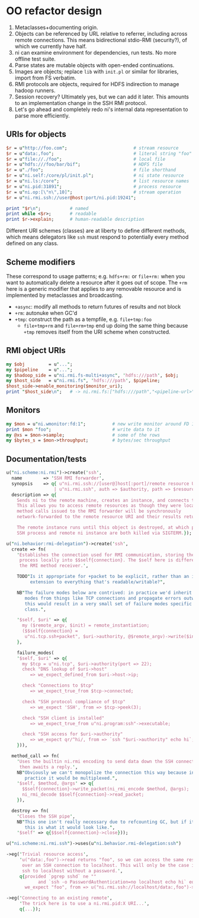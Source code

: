 # OO refactor design
1. Metaclasses+documenting origin.
2. Objects can be referenced by URL relative to referrer, including across
   remote connections. This means bidirectional stdio-RMI (security?), of which
   we currently have half.
3. ni can examine environment for dependencies, run tests. No more offline
   test suite.
4. Parse states are mutable objects with open-ended continuations.
5. Images are objects; replace `lib` with `init.pl` or similar for libraries,
   import from FS verbatim.
6. RMI protocols are objects, required for HDFS indirection to manage hadoop
   runners.
7. Session recovery? Ultimately yes, but we can add it later. This amounts to
   an implementation change in the SSH RMI protocol.
8. Let's go ahead and completely redo ni's internal data representation to
   parse more efficiently.

## URIs for objects
```pl
$r = u"http://foo.com";                         # stream resource
$r = u"data:,foo";                              # literal string "foo"
$r = u"file://./foo";                           # local file
$r = u"hdfs:///foo/bar/bif";                    # HDFS file
$r = u"./foo";                                  # file shorthand
$r = u"ni.self:/core/pl/init.pl";               # ni state resource
$r = u"ni.ls:/core";                            # list resource names
$r = u"ni.pid:31891";                           # process resource
$r = u"ni.op:[\"n\",10]";                       # stream operation
$r = u"ni.rmi.ssh://user@host:port/ni.pid:19241";

print "$r\n";           # named
print while <$r>;       # readable
print $r->explain;      # human-readable description
```

Different URI schemes (classes) are at liberty to define different methods,
which means delegators like `ssh` must respond to potentially every method
defined on any class.

## Scheme modifiers
These correspond to usage patterns; e.g. `hdfs+rm:` or `file+rm:` when you want
to automatically delete a resource after it goes out of scope. The `+rm` here
is a generic modifier that applies to any removable resource and is implemented
by metaclasses and broadcasting.

- `+async`: modify all methods to return futures of results and not block
- `+rm`: autonuke when GC'd
- `+tmp`: construct the path as a tempfile, e.g. `file+tmp:foo`
  - `file+tmp+rm` and `file+rm+tmp` end up doing the same thing because `+tmp`
    removes itself from the URI scheme when constructed.

## RMI object URIs
```pl
my $obj         = u"...";
my $pipeline    = u"...";
my $hadoop_side = u"ni.rmi.fs-multi+async", 'hdfs:///path', $obj;
my $host_side   = u"ni.rmi.fs", 'hdfs:///path', $pipeline;
$host_side->enable_monitoring($monitor_uri);
print "$host_side\n";   # -> ni.rmi.fs:["hdfs:///path","<pipeline-url>"]
```

## Monitors
```pl
my $mon = u"ni.wmonitor:fd:1";          # new write monitor around FD 1
print $mon "foo";                       # write data to it
my @xs = $mon->sample;                  # some of the rows
my $bytes_s = $mon->throughput;         # bytes/sec throughput
```

## Documentation/tests
```pl
u("ni.scheme:ni.rmi")->create('ssh',
  name        => 'SSH RMI forwarder',
  synopsis    => q{ u"ni.rmi.ssh://[user@]host[:port]/remote resource URI"
                  | u"ni.rmi.ssh", auth => $authority, path => $resource },
  description => q{
    Sends ni to the remote machine, creates an instance, and connects to it.
    This allows you to access remote resources as though they were local; all
    method calls issued to the RMI forwarder will be synchronously
    network-forwarded to the remote resource URI and their results returned.

    The remote instance runs until this object is destroyed, at which point the
    SSH process and remote ni instance are both killed via SIGTERM.});

u("ni.behavior:rmi-delegation")->create('ssh',
  create => fn(
    'Establishes the connection used for RMI communication, storing the
     process locally into $$self{connection}. The $self here is different from
     the RMI method receiver.',

    TODO"Is it appropriate for +packet to be explicit, rather than an implicit
         extension to everything that's readable/writable?",

    NB"The failure modes below are contrived: in practice we'd inherit failure
       modes from things like TCP connections and propagate errors outwards;
       this would result in a very small set of failure modes specific to this
       class.",

    '$self, $uri' => q{
      my ($remote_argv, $init) = remote_instantiation;
      ($$self{connection} =
       u"ni.tcp.ssh+packet", $uri->authority, @$remote_argv)->write($init);
    },

    failure_modes(
    '$self, $uri' => q{
      my $tcp = u"ni.tcp", $uri->authority(port => 22);
      check "DNS lookup of $uri->host"
         => we_expect_defined_from $uri->host->ip;

      check "Connections to $tcp"
         => we_expect_true_from $tcp->connected;

      check "SSH protocol compliance of $tcp"
         => we_expect 'SSH', from => $tcp->peek(3);

      check "SSH client is installed"
         => we_expect_true_from u"ni.program:ssh"->executable;

      check "SSH access for $uri->authority"
         => we_expect qr/^hi/, from => `ssh "$uri->authority" echo hi`;
    })),

  method_call => fn(
    'Uses the builtin ni.rmi encoding to send data down the SSH connection,
     then awaits a reply.',
    NB"Obviously we can't monopolize the connection this way because in
       practice it would be multiplexed.",
    '$self, $method, @args' => q{
      $$self{connection}->write_packet(ni_rmi_encode $method, @args);
      ni_rmi_decode $$self{connection}->read_packet;
    }),

  destroy => fn(
    'Closes the SSH pipe',
    NB"This one isn't really necessary due to refcounting GC, but if it were,
       this is what it would look like.",
    '$self' => q{$$self{connection}->close}));

u("ni.scheme:ni.rmi.ssh")->uses(u"ni.behavior.rmi-delegation:ssh")

->eg('Trivial resource access',
     'u("data:,foo")->read returns "foo", so we can access the same resource
      over an SSH connection to localhost. This will only be the case if we can
      ssh to localhost without a password.',
     q{provided `pgrep sshd` ne ""
            and `ssh -o PasswordAuthentication=no localhost echo hi` eq "hi\n",
       we_expect "foo", from => u("ni.rmi.ssh://localhost/data:,foo")->read})

->eg('Connecting to an existing remote',
     'The trick here is to use a ni.rmi.pid:X URI...',
     q{...});
```
